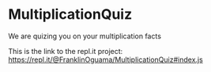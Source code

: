 # MultiplicationQuiz
We are quizing you on your multiplication facts<br>

This is the link to the repl.it project:
https://repl.it/@FranklinOguama/MultiplicationQuiz#index.js
